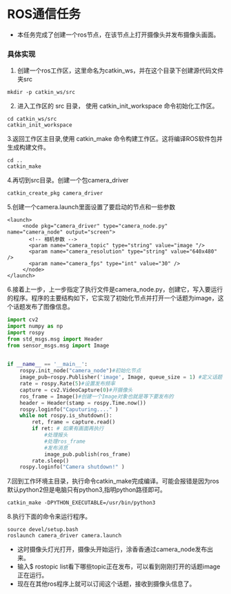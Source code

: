 # ROS通信任务
+ 本任务完成了创建一个ros节点，在该节点上打开摄像头并发布摄像头画面。

### 具体实现
1. 创建一个ros工作区，这里命名为catkin_ws，并在这个目录下创建源代码文件夹src
```
mkdir -p catkin_ws/src
```
2. 进入工作区的 src 目录， 使用 catkin_init_workspace 命令初始化工作区。
```
cd catkin_ws/src
catkin_init_workspace
```

3.返回工作区主目录,使用 catkin_make 命令构建工作区。这将编译ROS软件包并生成构建文件。
```
cd ..
catkin_make
```

4.再切到src目录。创建一个包camera_driver
```
catkin_create_pkg camera_driver
```

5.创建一个camera.launch里面设置了要启动的节点和一些参数
```
<launch>
     <node pkg="camera_driver" type="camera_node.py" name="camera_node" output="screen">
       <!-- 相机参数 -->
       <param name="camera_topic" type="string" value="image "/>
       <param name="camera_resolution" type="string" value="640x480" />
       <param name="camera_fps" type="int" value="30" />
     </node>
</launch>
```

6.接着上一步，上一步指定了执行文件是camera_node.py，创建它，写入要运行的程序。程序的主要结构如下，它实现了初始化节点并打开一个话题为image，这个话题发布了图像信息。
```python
import cv2
import numpy as np
import rospy
from std_msgs.msg import Header
from sensor_msgs.msg import Image

 
if __name__ == '__main__':
    rospy.init_node("camera_node")#初始化节点
    image_pub=rospy.Publisher('image', Image, queue_size = 1) #定义话题
    rate = rospy.Rate(5)#设置发布频率
    capture = cv2.VideoCapture(0)#开摄像头
    ros_frame = Image()#创建一个Image对象也就是等下要发布的
    header = Header(stamp = rospy.Time.now())
    rospy.loginfo("Caputuring...." ) 
    while not rospy.is_shutdown():
        ret, frame = capture.read()
        if ret: # 如果有画面再执行
            #处理报头
            #处理ros_frame
            #发布消息
            image_pub.publish(ros_frame)  
        rate.sleep()
    rospy.loginfo("Camera shutdown!" ) 
```
7.回到工作环境主目录，执行命令catkin_make完成编译。可能会报错是因为ros默认python2但是电脑只有python3,指明python路径即可。
```
catkin_make -DPYTHON_EXECUTABLE=/usr/bin/python3
```
8.执行下面的命令来运行程序。
```
source devel/setup.bash
roslaunch camera_driver camera.launch 
```
+ 这时摄像头灯光打开，摄像头开始运行，涂香香通过camera_node发布出来。
+ 输入$ rostopic list看下哪些topic正在发布，可以看到刚刚打开的话题image正在运行。
+ 现在在其他ros程序上就可以订阅这个话题，接收到摄像头信息了。
